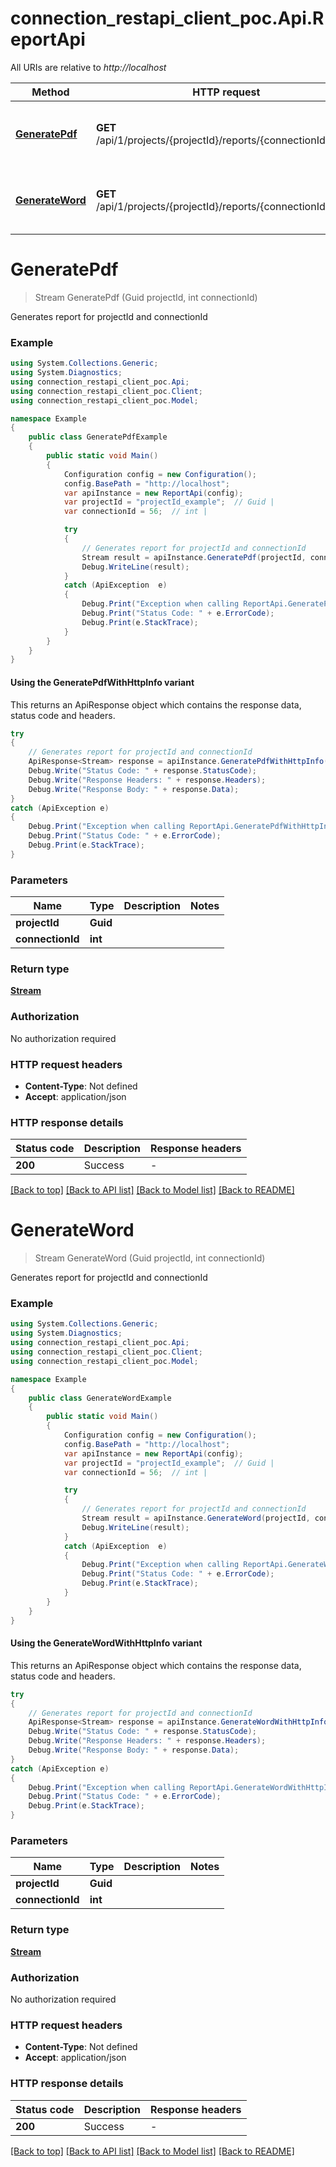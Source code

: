 # connection_restapi_client_poc.Api.ReportApi

All URIs are relative to *http://localhost*

| Method | HTTP request | Description |
|--------|--------------|-------------|
| [**GeneratePdf**](ReportApi.md#generatepdf) | **GET** /api/1/projects/{projectId}/reports/{connectionId}/pdf | Generates report for projectId and connectionId |
| [**GenerateWord**](ReportApi.md#generateword) | **GET** /api/1/projects/{projectId}/reports/{connectionId}/word | Generates report for projectId and connectionId |

<a id="generatepdf"></a>
# **GeneratePdf**
> Stream GeneratePdf (Guid projectId, int connectionId)

Generates report for projectId and connectionId

### Example
```csharp
using System.Collections.Generic;
using System.Diagnostics;
using connection_restapi_client_poc.Api;
using connection_restapi_client_poc.Client;
using connection_restapi_client_poc.Model;

namespace Example
{
    public class GeneratePdfExample
    {
        public static void Main()
        {
            Configuration config = new Configuration();
            config.BasePath = "http://localhost";
            var apiInstance = new ReportApi(config);
            var projectId = "projectId_example";  // Guid | 
            var connectionId = 56;  // int | 

            try
            {
                // Generates report for projectId and connectionId
                Stream result = apiInstance.GeneratePdf(projectId, connectionId);
                Debug.WriteLine(result);
            }
            catch (ApiException  e)
            {
                Debug.Print("Exception when calling ReportApi.GeneratePdf: " + e.Message);
                Debug.Print("Status Code: " + e.ErrorCode);
                Debug.Print(e.StackTrace);
            }
        }
    }
}
```

#### Using the GeneratePdfWithHttpInfo variant
This returns an ApiResponse object which contains the response data, status code and headers.

```csharp
try
{
    // Generates report for projectId and connectionId
    ApiResponse<Stream> response = apiInstance.GeneratePdfWithHttpInfo(projectId, connectionId);
    Debug.Write("Status Code: " + response.StatusCode);
    Debug.Write("Response Headers: " + response.Headers);
    Debug.Write("Response Body: " + response.Data);
}
catch (ApiException e)
{
    Debug.Print("Exception when calling ReportApi.GeneratePdfWithHttpInfo: " + e.Message);
    Debug.Print("Status Code: " + e.ErrorCode);
    Debug.Print(e.StackTrace);
}
```

### Parameters

| Name | Type | Description | Notes |
|------|------|-------------|-------|
| **projectId** | **Guid** |  |  |
| **connectionId** | **int** |  |  |

### Return type

[**Stream**](Stream.md)

### Authorization

No authorization required

### HTTP request headers

 - **Content-Type**: Not defined
 - **Accept**: application/json


### HTTP response details
| Status code | Description | Response headers |
|-------------|-------------|------------------|
| **200** | Success |  -  |

[[Back to top]](#) [[Back to API list]](../README.md#documentation-for-api-endpoints) [[Back to Model list]](../README.md#documentation-for-models) [[Back to README]](../README.md)

<a id="generateword"></a>
# **GenerateWord**
> Stream GenerateWord (Guid projectId, int connectionId)

Generates report for projectId and connectionId

### Example
```csharp
using System.Collections.Generic;
using System.Diagnostics;
using connection_restapi_client_poc.Api;
using connection_restapi_client_poc.Client;
using connection_restapi_client_poc.Model;

namespace Example
{
    public class GenerateWordExample
    {
        public static void Main()
        {
            Configuration config = new Configuration();
            config.BasePath = "http://localhost";
            var apiInstance = new ReportApi(config);
            var projectId = "projectId_example";  // Guid | 
            var connectionId = 56;  // int | 

            try
            {
                // Generates report for projectId and connectionId
                Stream result = apiInstance.GenerateWord(projectId, connectionId);
                Debug.WriteLine(result);
            }
            catch (ApiException  e)
            {
                Debug.Print("Exception when calling ReportApi.GenerateWord: " + e.Message);
                Debug.Print("Status Code: " + e.ErrorCode);
                Debug.Print(e.StackTrace);
            }
        }
    }
}
```

#### Using the GenerateWordWithHttpInfo variant
This returns an ApiResponse object which contains the response data, status code and headers.

```csharp
try
{
    // Generates report for projectId and connectionId
    ApiResponse<Stream> response = apiInstance.GenerateWordWithHttpInfo(projectId, connectionId);
    Debug.Write("Status Code: " + response.StatusCode);
    Debug.Write("Response Headers: " + response.Headers);
    Debug.Write("Response Body: " + response.Data);
}
catch (ApiException e)
{
    Debug.Print("Exception when calling ReportApi.GenerateWordWithHttpInfo: " + e.Message);
    Debug.Print("Status Code: " + e.ErrorCode);
    Debug.Print(e.StackTrace);
}
```

### Parameters

| Name | Type | Description | Notes |
|------|------|-------------|-------|
| **projectId** | **Guid** |  |  |
| **connectionId** | **int** |  |  |

### Return type

[**Stream**](Stream.md)

### Authorization

No authorization required

### HTTP request headers

 - **Content-Type**: Not defined
 - **Accept**: application/json


### HTTP response details
| Status code | Description | Response headers |
|-------------|-------------|------------------|
| **200** | Success |  -  |

[[Back to top]](#) [[Back to API list]](../README.md#documentation-for-api-endpoints) [[Back to Model list]](../README.md#documentation-for-models) [[Back to README]](../README.md)

